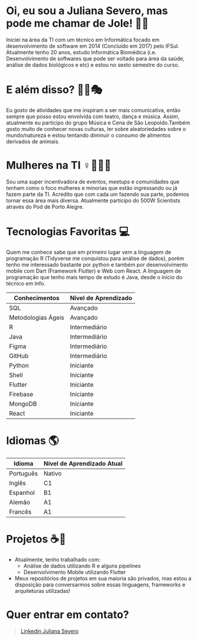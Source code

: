 # Oi, eu sou a Juliana Severo, mas pode me chamar de Jole! 🦊🌿

Iniciei na área da TI com um técnico em Informática focado em desenvolvimento de software em 2014 (Concluído em 2017) pelo IFSul. Atualmente tenho 20 anos, estudo Informática Biomédica (i.e. Desenvolvimento de softwares que pode ser voltado para área da saúde, análise de dados biológicos e etc) e estou no sexto semestre do curso. 

# E além disso? 🦔🥦🎭
Eu gosto de atividades que me inspiram a ser mais comunicativa, então sempre que posso estou envolvida com teatro, dança e música. Assim, atualmente eu participo do grupo Música e Cena de São Leopoldo.Também gosto muito de conhecer novas culturas, ler sobre aleatoriedades sobre o mundo/natureza e estou tentando diminuir o consumo de alimentos derivados de animais.

# Mulheres na TI ♀️👩🏻‍💻

Sou uma super incentivadora de eventos, meetups e comunidades que tenham como o foco mulheres e minorias que estão ingressando ou já fazem parte da TI. Acredito que com cada um fazendo sua parte, podemos tornar essa área mais diversa. Atualmente participo do 500W Scientists através do Pod de Porto Alegre. 

# Tecnologias Favoritas 💻

Quem me conhece sabe que em primeiro lugar vem a linguagem de programação R (Tidyverse me conquistou para análise de dados), porém tenho me interessado bastante por python e também por desenvolvimento mobile com Dart (Framework Flutter) e Web com React. A linguagem de programação que tenho mais tempo de estudo é Java, desde o início do técnico em Info.

| Conhecimentos      | Nível de Aprendizado |
|--------------------|----------------------|
| SQL                | Avançado             |
| Metodologias Ágeis | Avançado             |
| R                  | Intermediário        |
| Java               | Intermediário        |
| Figma              | Intermediário        |
| GitHub             | Intermediário        |
| Python             | Iniciante            |
| Shell              | Iniciante            |
| Flutter            | Iniciante            |
| Firebase           | Iniciante            |
| MongoDB            | Iniciante            |
| React              | Iniciante            |

# Idiomas 🌎

| Idioma             | Nível de Aprendizado Atual|
|--------------------|---------------------------|
| Português          | Nativo                    |
| Inglês             | C1                        |
| Espanhol           | B1                        |
| Alemão             | A1                        |
| Francês            | A1                        |


# Projetos ☕🚀

- Atualmente, tenho trabalhado com:
    - Análise de dados utilizando R e alguns pipelines 
    - Desenvolvimento Mobile utilizando Flutter
- Meus repositórios de projetos em sua maioria são privados, mas estou a disposição para conversarmos sobre essas linguagens, frameworks e arquiteturas utilizadas!

# Quer entrar em contato?
> [Linkedin Juliana Severo](https://linkedin.com/in/juliana-mello-severo)

